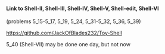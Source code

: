 #### Link to Shell-II, Shell-III, Shell-IV, Shell-V, Shell-edit, Shell-VI
(problems 5_15-5_17, 5_19, 5_24, 5_31-5_32, 5_36, 5_39)

https://github.com/JackOfBlades232/Toy-Shell

5_40 (Shell-VII) may be done one day, but not now
